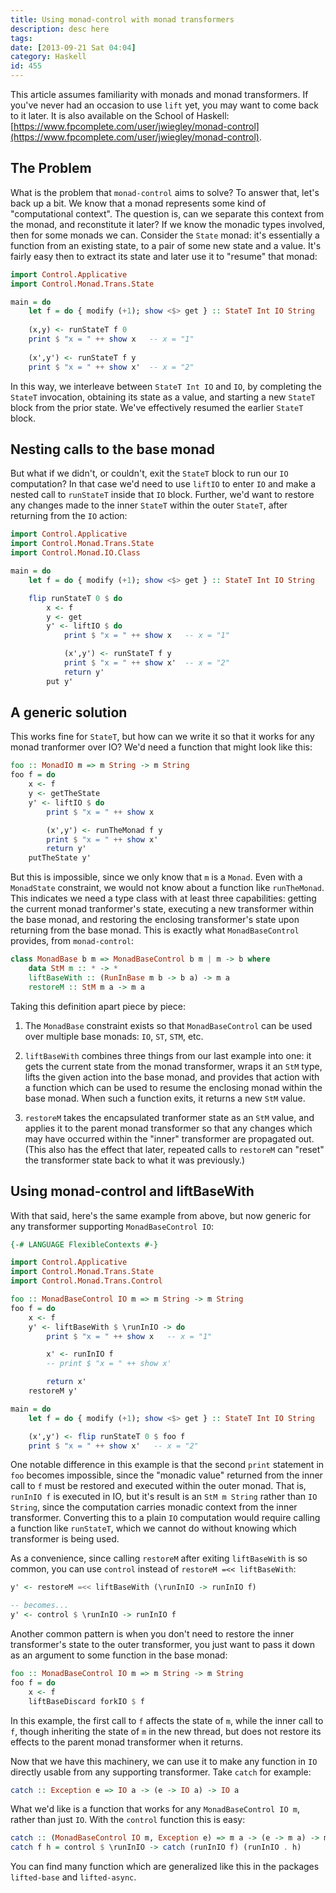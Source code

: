 ```yaml
---
title: Using monad-control with monad transformers
description: desc here
tags: 
date: [2013-09-21 Sat 04:04]
category: Haskell
id: 455
---
```


This article assumes familiarity with monads and monad transformers.  If
you've never had an occasion to use `lift` yet, you may want to come back to
it later.  It is also available on the School of Haskell: [https://www.fpcomplete.com/user/jwiegley/monad-control](https://www.fpcomplete.com/user/jwiegley/monad-control).

## The Problem

What is the problem that `monad-control` aims to solve?  To answer that, let's
back up a bit.  We know that a monad represents some kind of "computational
context".  The question is, can we separate this context from the monad, and
reconstitute it later?  If we know the monadic types involved, then for some
monads we can.  Consider the `State` monad: it's essentially a function from
an existing state, to a pair of some new state and a value.  It's fairly easy
then to extract its state and later use it to "resume" that monad:

``` haskell
import Control.Applicative
import Control.Monad.Trans.State

main = do
    let f = do { modify (+1); show <$> get } :: StateT Int IO String
    
    (x,y) <- runStateT f 0
    print $ "x = " ++ show x   -- x = "1"
    
    (x',y') <- runStateT f y
    print $ "x = " ++ show x'  -- x = "2"
```

In this way, we interleave between `StateT Int IO` and `IO`, by completing the
`StateT` invocation, obtaining its state as a value, and starting a new
`StateT` block from the prior state.  We've effectively resumed the earlier
`StateT` block.

## Nesting calls to the base monad

But what if we didn't, or couldn't, exit the `StateT` block to run our `IO`
computation?  In that case we'd need to use `liftIO` to enter `IO` and make a
nested call to `runStateT` inside that `IO` block.  Further, we'd want to
restore any changes made to the inner `StateT` within the outer `StateT`,
after returning from the `IO` action:

``` haskell
import Control.Applicative
import Control.Monad.Trans.State
import Control.Monad.IO.Class

main = do
    let f = do { modify (+1); show <$> get } :: StateT Int IO String

    flip runStateT 0 $ do
        x <- f
        y <- get
        y' <- liftIO $ do
            print $ "x = " ++ show x   -- x = "1"

            (x',y') <- runStateT f y
            print $ "x = " ++ show x'  -- x = "2"
            return y'
        put y'
```

## A generic solution

This works fine for `StateT`, but how can we write it so that it works for any
monad tranformer over IO?  We'd need a function that might look like this:

``` haskell
foo :: MonadIO m => m String -> m String
foo f = do
    x <- f
    y <- getTheState
    y' <- liftIO $ do
        print $ "x = " ++ show x

        (x',y') <- runTheMonad f y
        print $ "x = " ++ show x'
        return y'
    putTheState y'
```

But this is impossible, since we only know that `m` is a `Monad`.  Even with a
`MonadState` constraint, we would not know about a function like
`runTheMonad`.  This indicates we need a type class with at least three
capabilities: getting the current monad tranformer's state, executing a new
transformer within the base monad, and restoring the enclosing transformer's
state upon returning from the base monad.  This is exactly what
`MonadBaseControl` provides, from `monad-control`:

``` haskell
class MonadBase b m => MonadBaseControl b m | m -> b where
    data StM m :: * -> *
    liftBaseWith :: (RunInBase m b -> b a) -> m a
    restoreM :: StM m a -> m a
```

Taking this definition apart piece by piece:

1. The `MonadBase` constraint exists so that `MonadBaseControl` can be used
   over multiple base monads: `IO`, `ST`, `STM`, etc.

2. `liftBaseWith` combines three things from our last example into one: it
   gets the current state from the monad transformer, wraps it an `StM` type,
   lifts the given action into the base monad, and provides that action with a
   function which can be used to resume the enclosing monad within the base
   monad.  When such a function exits, it returns a new `StM` value.
   
3. `restoreM` takes the encapsulated tranformer state as an `StM` value, and
   applies it to the parent monad transformer so that any changes which may
   have occurred within the "inner" transformer are propagated out.  (This
   also has the effect that later, repeated calls to `restoreM` can "reset"
   the transformer state back to what it was previously.)

## Using monad-control and liftBaseWith

With that said, here's the same example from above, but now generic for any
transformer supporting `MonadBaseControl IO`:

``` haskell
{-# LANGUAGE FlexibleContexts #-}

import Control.Applicative
import Control.Monad.Trans.State
import Control.Monad.Trans.Control

foo :: MonadBaseControl IO m => m String -> m String
foo f = do
    x <- f
    y' <- liftBaseWith $ \runInIO -> do
        print $ "x = " ++ show x   -- x = "1"

        x' <- runInIO f
        -- print $ "x = " ++ show x'

        return x'
    restoreM y'

main = do
    let f = do { modify (+1); show <$> get } :: StateT Int IO String

    (x',y') <- flip runStateT 0 $ foo f
    print $ "x = " ++ show x'   -- x = "2"
```

One notable difference in this example is that the second `print` statement in
`foo` becomes impossible, since the "monadic value" returned from the inner
call to `f` must be restored and executed within the outer monad.  That is,
`runInIO f` is executed in IO, but it's result is an `StM m String` rather
than `IO String`, since the computation carries monadic context from the inner
transformer.  Converting this to a plain `IO` computation would require
calling a function like `runStateT`, which we cannot do without knowing which
transformer is being used.

As a convenience, since calling `restoreM` after exiting `liftBaseWith` is so
common, you can use `control` instead of `restoreM =<< liftBaseWith`:

``` haskell
y' <- restoreM =<< liftBaseWith (\runInIO -> runInIO f)

-- becomes...
y' <- control $ \runInIO -> runInIO f
```

Another common pattern is when you don't need to restore the inner
transformer's state to the outer transformer, you just want to pass it down as
an argument to some function in the base monad:

``` haskell
foo :: MonadBaseControl IO m => m String -> m String
foo f = do
    x <- f
    liftBaseDiscard forkIO $ f
```

In this example, the first call to `f` affects the state of `m`, while the
inner call to `f`, though inheriting the state of `m` in the new thread, but
does not restore its effects to the parent monad transformer when it returns.

Now that we have this machinery, we can use it to make any function in `IO`
directly usable from any supporting transformer.  Take `catch` for example:

``` haskell
catch :: Exception e => IO a -> (e -> IO a) -> IO a
```

What we'd like is a function that works for any `MonadBaseControl IO m`,
rather than just `IO`.  With the `control` function this is easy:

``` haskell
catch :: (MonadBaseControl IO m, Exception e) => m a -> (e -> m a) -> m a
catch f h = control $ \runInIO -> catch (runInIO f) (runInIO . h)
```

You can find many function which are generalized like this in the packages
`lifted-base` and `lifted-async`.
